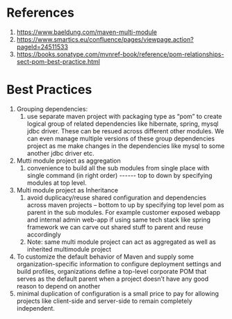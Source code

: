 # References
1. https://www.baeldung.com/maven-multi-module
2. https://www.smartics.eu/confluence/pages/viewpage.action?pageId=24511533
3. https://books.sonatype.com/mvnref-book/reference/pom-relationships-sect-pom-best-practice.html

# Best Practices
1. Grouping dependencies:
    1. use separate maven project with packaging type as “pom” to create logical group of related dependencies like hibernate, spring, mysql jdbc driver. These can be resued across different other modules. We can even manage multiple versions of these group dependencies project as me make changes in the dependencies like mysql to some another jdbc driver etc.
2. Mutti module project as aggregation
    1.  convenience to build all the sub modules from single place with single command (in right order) ------ top to down by specifying modules at top level. 
3. Multi module project as Inheritance
    1. avoid duplicacy/reuse shared configuration and dependencies across maven projects – bottom to up by specifying top level pom as parent in the sub modules. For example customer exposed webapp and internal admin web-app if using same tech stack like spring framework we can carve out shared stuff to parent and reuse accordingly
    2. Note: same multi module project can act as aggregated as well as inherited multimodule project
4. To customize the default behavior of Maven and supply some organization-specific information to configure deployment settings and build profiles, organizations define a top-level corporate POM that serves as the default parent when a project doesn’t have any good reason to depend on another
5. minimal duplication of configuration is a small price to pay for allowing projects like client-side and server-side to remain completely independent. 
